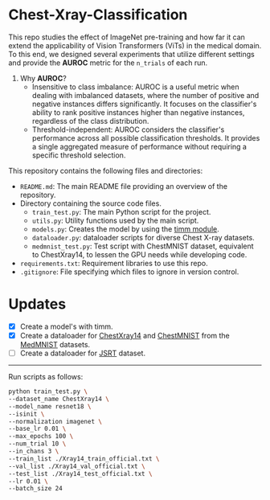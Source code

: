 # Chest-Xray-Classification

This repo studies the effect of ImageNet pre-training and how far it can extend the applicability of Vision Transformers (ViTs) in the medical domain. To this end, we designed several experiments that utilize different settings and provide the __AUROC__ metric for the `n_trials` of each run.

1. Why __AUROC__? 
   - Insensitive to class imbalance: AUROC is a useful metric when dealing with imbalanced datasets, where the number of positive and negative instances differs significantly. It focuses on the classifier's ability to rank positive instances higher than negative instances, regardless of the class distribution.
   - Threshold-independent: AUROC considers the classifier's performance across all possible classification thresholds. It provides a single aggregated measure of performance without requiring a specific threshold selection.



This repository contains the following files and directories:

- `README.md`: The main README file providing an overview of the repository.
- Directory containing the source code files.
  - `train_test.py`: The main Python script for the project.
  - `utils.py`: Utility functions used by the main script.
  - `models.py`: Creates the model by using the [timm module](https://timm.fast.ai/).
  - `dataloader.py`: dataloader scripts for diverse Chest X-ray datasets.
  - `medmnist_test.py`: Test script with ChestMNIST dataset, equivalent to ChestXray14, to lessen the GPU needs while developing code.
- `requirements.txt`: Requirement libraries to use this repo.
- `.gitignore`: File specifying which files to ignore in version control.

# Updates
- [x] Create a model's with timm.
- [x] Create a dataloader for [ChestXray14](https://www.cc.nih.gov/drd/summers.html) and [ChestMNIST](https://medmnist.com/) from the [MedMNIST](https://www.nature.com/articles/s41597-022-01721-8) datasets.
- [ ] Create a dataloader for [JSRT](http://db.jsrt.or.jp/eng.php) dataset.

---
Run scripts as follows:

```bash
python train_test.py \
--dataset_name ChestXray14 \
--model_name resnet18 \
--isinit \
--normalization imagenet \
--base_lr 0.01 \
--max_epochs 100 \
--num_trial 10 \
--in_chans 3 \
--train_list ./Xray14_train_official.txt \
--val_list ./Xray14_val_official.txt \
--test_list ./Xray14_test_official.txt \
--lr 0.01 \
--batch_size 24
```